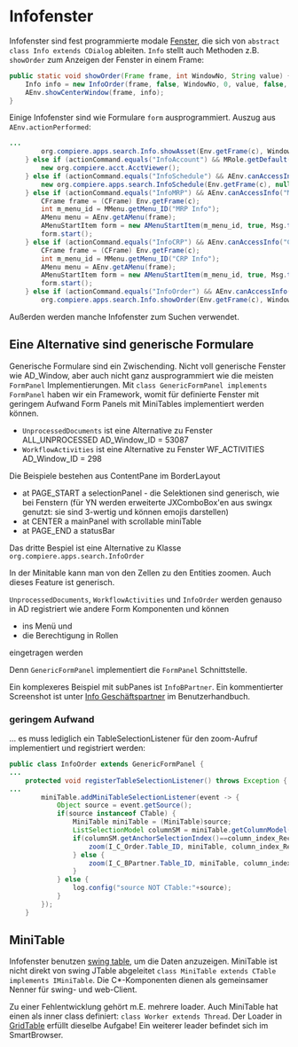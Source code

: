 # Infofenster

Infofenster sind fest programmierte modale [Fenster](../usr/2.0-window.md#infofenster), die sich von ``abstract class Info extends CDialog`` ableiten. ``Info`` stellt auch Methoden z.B. ``showOrder`` zum Anzeigen der Fenster in einem Frame:

```java
public static void showOrder(Frame frame, int WindowNo, String value) {
	Info info = new InfoOrder(frame, false, WindowNo, 0, value, false, false, "");
	AEnv.showCenterWindow(frame, info);
}
```

Einige Infofenster sind wie Formulare ``form`` ausprogrammiert. Auszug aus ``AEnv.actionPerformed``:

```java
...
		org.compiere.apps.search.Info.showAsset(Env.getFrame(c), WindowNo);
	} else if (actionCommand.equals("InfoAccount") && MRole.getDefault().isShowAcct() && AEnv.canAccessInfo("ACCOUNT")) {
		new org.compiere.acct.AcctViewer();
	} else if (actionCommand.equals("InfoSchedule") && AEnv.canAccessInfo("SCHEDULE")) {
		new org.compiere.apps.search.InfoSchedule(Env.getFrame(c), null, false);
	} else if (actionCommand.equals("InfoMRP") && AEnv.canAccessInfo("MRP")) {
		CFrame frame = (CFrame) Env.getFrame(c);
		int m_menu_id = MMenu.getMenu_ID("MRP Info");
		AMenu menu = AEnv.getAMenu(frame);
		AMenuStartItem form = new AMenuStartItem(m_menu_id, true, Msg.translate(Env.getCtx(), "MRP Info"), menu);
		form.start();
	} else if (actionCommand.equals("InfoCRP") && AEnv.canAccessInfo("CRP")) {
		CFrame frame = (CFrame) Env.getFrame(c);
		int m_menu_id = MMenu.getMenu_ID("CRP Info");
		AMenu menu = AEnv.getAMenu(frame);
		AMenuStartItem form = new AMenuStartItem(m_menu_id, true, Msg.translate(Env.getCtx(), "CRP Info"), menu);
		form.start();
	} else if (actionCommand.equals("InfoOrder") && AEnv.canAccessInfo("ORDER")) {
		org.compiere.apps.search.Info.showOrder(Env.getFrame(c), WindowNo, "");
```

Außerden werden manche Infofenster zum Suchen verwendet.

## Eine Alternative sind generische Formulare

Generische Formulare sind ein Zwischending. Nicht voll generische Fenster wie AD_Window, aber auch nicht ganz ausprogrammiert wie die meisten `FormPanel` Implementierungen.
Mit `class GenericFormPanel implements FormPanel` haben wir ein Framework, womit für definierte Fenster mit geringem Aufwand Form Panels mit MiniTables implementiert werden können.

- `UnprocessedDocuments` ist eine Alternative zu Fenster ALL_UNPROCESSED AD_Window_ID = 53087
- `WorkflowActivities` ist eine Alternative zu Fenster WF_ACTIVITIES AD_Window_ID = 298

Die Beispiele bestehen aus ContentPane im BorderLayout 

- at PAGE_START a selectionPanel - die Selektionen sind generisch, wie bei Fenstern (für YN werden erweiterte JXComboBox'en aus swingx genutzt: sie sind 3-wertig und können emojis darstellen)
- at CENTER a mainPanel with scrollable miniTable
- at PAGE_END a statusBar

Das dritte Bespiel ist eine Alternative zu Klasse `org.compiere.apps.search.InfoOrder`

In der Minitable kann man von den Zellen zu den Entities zoomen. Auch dieses Feature ist generisch.

`UnprocessedDocuments`, `WorkflowActivities` und `InfoOrder` werden genauso in AD registriert wie andere Form Komponenten und können

- ins Menü und
- die Berechtigung in Rollen

eingetragen werden

Denn `GenericFormPanel` implementiert die `FormPanel` Schnittstelle.

Ein komplexeres Beispiel mit subPanes ist `InfoBPartner`. Ein kommentierter Screenshot ist unter [Info Geschäftspartner](../usr/2.0-window.md#info-geschaeftspartner) im Benutzerhandbuch.

### geringem Aufwand

... es muss lediglich ein TableSelectionListener für den zoom-Aufruf implementiert und registriert werden:

```java
public class InfoOrder extends GenericFormPanel {
...
    protected void registerTableSelectionListener() throws Exception {
...
        miniTable.addMiniTableSelectionListener(event -> {
            Object source = event.getSource();
            if(source instanceof CTable) {
                MiniTable miniTable = (MiniTable)source;
                ListSelectionModel columnSM = miniTable.getColumnModel().getSelectionModel();
                if(columnSM.getAnchorSelectionIndex()==column_index_Record_ID) {
                    zoom(I_C_Order.Table_ID, miniTable, column_index_Record_ID);
                } else {
                    zoom(I_C_BPartner.Table_ID, miniTable, column_index_C_BPartner_ID);
                }
            } else {
                log.config("source NOT CTable:"+source);
            }
        });
    }
```

## MiniTable

Infofenster benutzen [swing table](https://docs.oracle.com/javase/tutorial/uiswing/components/table.html), um die Daten anzuzeigen. MiniTable ist nicht direkt von swing JTable abgeleitet ``class MiniTable extends CTable implements IMiniTable``. Die C*-Komponenten dienen als gemeinsamer Nenner für swing- und web-Client.

Zu einer Fehlentwicklung gehört m.E. mehrere loader. Auch MiniTable hat einen als inner class definiert: ``class Worker extends Thread``. Der Loader in [GridTable](grid-model.md) erfüllt dieselbe Aufgabe! Ein weiterer leader befindet sich im SmartBrowser.
 